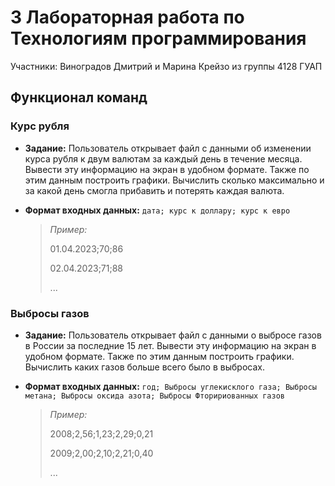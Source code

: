 # 3 Лабораторная работа по Технологиям программирования
Участники: Виноградов Дмитрий и Марина Крейзо из группы 4128 ГУАП

## Функционал команд

###  Курс рубля

- **Задание:** Пользователь открывает файл с данными об изменении курса рубля к двум валютам за каждый день в течение месяца. Вывести эту информацию на экран в удобном формате. Также по этим данным построить графики. Вычислить сколько максимально и за какой день смогла прибавить и потерять каждая валюта.

- **Формат входных данных:** ```дата; курс к доллару; курс к евро```
    
  	> *Пример:*
	>
  	> 01.04.2023;70;86
	>
	> 02.04.2023;71;88
	> 
	> ...

### Выбросы газов

- **Задание:** Пользователь открывает файл с данными о выбросе газов в России за последние 15 лет. Вывести эту информацию на экран в удобном формате. Также по этим данным построить графики. Вычислить каких газов больше всего было в выбросах.

- **Формат входных данных:** ```год; Выбросы углекисклого газа; Выбросы метана; Выбросы оксида азота; Выбросы Фторириованных газов```
    
  	> *Пример:*
	>
  	> 2008;2,56;1,23;2,29;0,21
	>
	> 2009;2,00;2,10;2,21;0,40
	> 
	> ...



